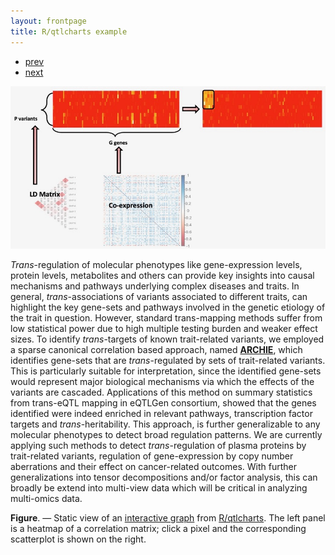 ```yaml
---
layout: frontpage
title: R/qtlcharts example
---
```


<div class="navbar">
  <div class="navbar-inner">
      <ul class="nav">
          <li><a href="rqtlexper_fig1.html">prev</a></li>
          <li><a href="rqtlexper_fig2.html">next</a></li>
      </ul>
  </div>
</div>

[![R/qtlcharts example](scca.jpeg)](http://kbroman.org/qtlcharts/example/iplotCorr.html)

*Trans*-regulation of molecular phenotypes like gene-expression levels, protein levels, metabolites and others can provide key insights into causal mechanisms and pathways underlying complex diseases and traits. In general, *trans*-associations of variants associated to different traits, can highlight the key gene-sets and pathways involved in the genetic etiology of the trait in question. However, standard trans-mapping methods suffer from low statistical power due to high multiple testing burden and weaker effect sizes. To identify *trans*-targets of known trait-related variants, we employed a sparse canonical correlation based approach, named [**ARCHIE**](https://www.medrxiv.org/content/10.1101/2020.09.29.20204388v2.full-text), which identifies gene-sets that are *trans*-regulated by sets of trait-related variants. This is particularly suitable for interpretation, since the identified gene-sets would represent major biological mechanisms via which the effects of the variants are cascaded. Applications of this method on summary statistics from trans-eQTL mapping in eQTLGen consortium, showed that the genes identified were indeed enriched in relevant pathways, transcription factor targets and *trans*-heritability. This approach, is further generalizable to any molecular phenotypes to detect broad regulation patterns. We are currently applying such methods to detect *trans*-regulation of plasma proteins by trait-related variants, regulation of gene-expression by copy number aberrations and their effect on cancer-related outcomes. With further generalizations into tensor decompositions and/or factor analysis, this can broadly be extend into multi-view data which will be critical in analyzing multi-omics data.


**Figure**. &mdash; Static view of an [interactive graph](http://kbroman.org/qtlcharts/example/iplotCorr.html)
from [R/qtlcharts](http://kbroman.org/qtlcharts). The left panel is a heatmap of a correlation
matrix; click a pixel and the corresponding scatterplot is shown on
the right.
